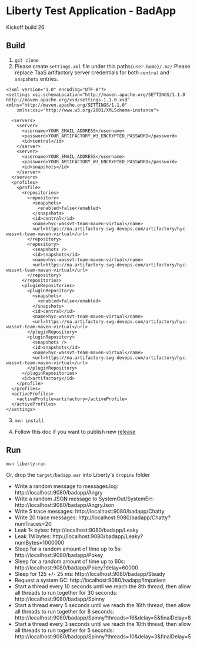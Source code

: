 # Liberty Test Application - BadApp

Kickoff build 26

## Build
1. `git clone` 
2. Please create `settings.xml` file under this path`${user.home}/.m2/`.Please replace TaaS artifactory server credentials for both `central` and `snapshots` entries.
```
<?xml version="1.0" encoding="UTF-8"?>
<settings xsi:schemaLocation="http://maven.apache.org/SETTINGS/1.1.0 http://maven.apache.org/xsd/settings-1.1.0.xsd" xmlns="http://maven.apache.org/SETTINGS/1.1.0"
    xmlns:xsi="http://www.w3.org/2001/XMLSchema-instance">
	
  <servers>
    <server>
      <username>YOUR_EMAIL_ADDRESS</username>
      <password>YOUR_ARTIFACTORY_W3_ENCRYPTED_PASSWORD</password>
      <id>central</id>
    </server>
    <server>
      <username>YOUR_EMAIL_ADDRESS</username>
      <password>YOUR_ARTIFACTORY_W3_ENCRYPTED_PASSWORD</password>
      <id>snapshots</id>
    </server>
  </servers>
  <profiles>
    <profile>
      <repositories>
        <repository>
          <snapshots>
            <enabled>false</enabled>
          </snapshots>
          <id>central</id>
          <name>hyc-wassvt-team-maven-virtual</name>
          <url>https://na.artifactory.swg-devops.com/artifactory/hyc-wassvt-team-maven-virtual</url>
        </repository>
        <repository>
          <snapshots />
          <id>snapshots</id>
          <name>hyc-wassvt-team-maven-virtual</name>
          <url>https://na.artifactory.swg-devops.com/artifactory/hyc-wassvt-team-maven-virtual</url>
        </repository>
      </repositories>
      <pluginRepositories>
        <pluginRepository>
          <snapshots>
            <enabled>false</enabled>
          </snapshots>
          <id>central</id>
          <name>hyc-wassvt-team-maven-virtual</name>
          <url>https://na.artifactory.swg-devops.com/artifactory/hyc-wassvt-team-maven-virtual</url>
        </pluginRepository>
        <pluginRepository>
          <snapshots />
          <id>snapshots</id>
          <name>hyc-wassvt-team-maven-virtual</name>
          <url>https://na.artifactory.swg-devops.com/artifactory/hyc-wassvt-team-maven-virtual</url>
        </pluginRepository>
      </pluginRepositories>
      <id>artifactory</id>
    </profile>
  </profiles>
  <activeProfiles>
    <activeProfile>artifactory</activeProfile>
  </activeProfiles>
</settings>

```
3. `mvn install`

4. Follow this doc if you want to publish new [release](https://github.ibm.com/was-svt/svtMessageApp/wiki/How-to-publish-a-release-using-maven-release-plugin%3F)

## Run

`mvn liberty:run`

Or, drop the `target/badapp.war` into Liberty's `dropins` folder

- Write a random message to messages.log: http://localhost:9080/badapp/Angry
- Write a random JSON message to SystemOut/SystemErr: http://localhost:9080/badapp/AngryJson
- Write 5 trace messages: http://localhost:9080/badapp/Chatty
- Write 20 trace messages: http://localhost:9080/badapp/Chatty?numTraces=20
- Leak 1k bytes: http://localhost:9080/badapp/Leaky
- Leak 1M bytes: http://localhost:9080/badapp/Leaky?numBytes=1000000
- Sleep for a random amount of time up to 5s: http://localhost:9080/badapp/Pokey
- Sleep for a random amount of time up to 60s: http://localhost:9080/badapp/Pokey?delay=60000
- Sleep for 125 +/- 25 ms: http://localhost:9080/badapp/Steady
- Request a system GC: http://localhost:9080/badapp/Impatient
- Start a thread every 10 seconds until we reach the 8th thread, then allow all threads to run together for 30 seconds: http://localhost:9080/badapp/Spinny
- Start a thread every 5 seconds until we reach the 16th thread, then allow all threads to run together for 8 seconds: http://localhost:9080/badapp/Spinny?threads=16&delay=5&finalDelay=8
- Start a thread every 3 seconds until we reach the 10th thread, then allow all threads to run together for 5 seconds: http://localhost:9080/badapp/Spinny?threads=10&delay=3&finalDelay=5
